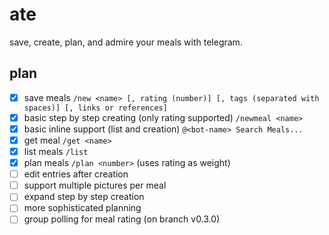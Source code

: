 # ate

save, create, plan, and admire your meals with telegram.

## plan

- [X] save meals `/new <name> [, rating (number)] [, tags (separated with spaces)] [, links or references]`
- [X] basic step by step creating (only rating supported) `/newmeal <name>`
- [X] basic inline support (list and creation) `@<bot-name> Search Meals...`
- [X] get meal `/get <name>`
- [X] list meals `/list`
- [X] plan meals `/plan <number>` (uses rating as weight)
- [ ] edit entries after creation
- [ ] support multiple pictures per meal
- [ ] expand step by step creation
- [ ] more sophisticated planning
- [ ] group polling for meal rating (on branch v0.3.0)
